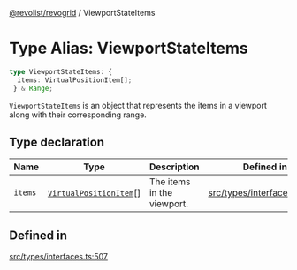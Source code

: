 [@revolist/revogrid](README.md) / ViewportStateItems

# Type Alias: ViewportStateItems

```ts
type ViewportStateItems: {
  items: VirtualPositionItem[];
 } & Range;
```

`ViewportStateItems` is an object that represents the items in a viewport
along with their corresponding range.

## Type declaration

| Name | Type | Description | Defined in |
| ------ | ------ | ------ | ------ |
| `items` | [`VirtualPositionItem`](Interface.VirtualPositionItem.md)[] | The items in the viewport. | [src/types/interfaces.ts:511](https://github.com/revolist/revogrid/blob/179ef4790c9da8e1216f1005cb3571a276adbd08/src/types/interfaces.ts#L511) |

## Defined in

[src/types/interfaces.ts:507](https://github.com/revolist/revogrid/blob/179ef4790c9da8e1216f1005cb3571a276adbd08/src/types/interfaces.ts#L507)
